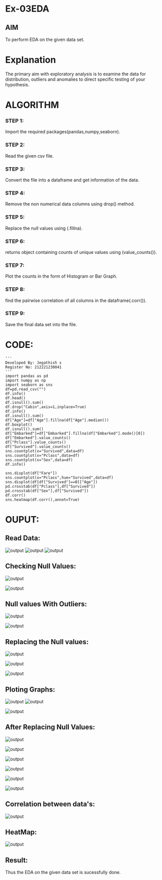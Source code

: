 # Ex-03EDA

## AIM
To perform EDA on the given data set. 

# Explanation
The primary aim with exploratory analysis is to examine the data for distribution, outliers and 
anomalies to direct specific testing of your hypothesis.
 

# ALGORITHM
### STEP 1:
Import the required packages(pandas,numpy,seaborn).
### STEP 2:
Read the given csv file.
### STEP 3:
Convert the file into a dataframe and get information of the data.
### STEP 4:
Remove the non numerical data columns using drop() method.
### STEP 5:
Replace the null values using (.fillna).
### STEP 6:
returns object containing counts of unique values using (value_counts()).
### STEP 7:
Plot the counts in the form of Histogram or Bar Graph.
### STEP 8:
find the pairwise correlation of all columns in the dataframe(.corr()).
### STEP 9:
Save the final data set into the file.


# CODE:
```
'''
Developed By: Jegathish s
Register No: 212221230041
'''
import pandas as pd
import numpy as np
import seaborn as sns
df=pd.read_csv("")
df.info()
df.head()
df.isnull().sum()
df.drop("Cabin",axis=1,inplace=True)
df.info()
df.isnull().sum()
df["Age"]=df["Age"].fillna(df["Age"].median())
df.boxplot()
df.isnull().sum()
df["Embarked"]=df["Embarked"].fillna(df["Embarked"].mode()[0])
df["Embarked"].value_counts()
df["Pclass"].value_counts()
df["Survived"].value_counts()
sns.countplot(x="Survived",data=df)
sns.countplot(x="Pclass",data=df)
sns.countplot(x="Sex",data=df)
df.info()

sns.displot(df["Fare"])
sns.countplot(x="Pclass",hue="Survived",data=df)
sns.displot(df[df["Survived"]==0]["Age"])
pd.crosstab(df["Pclass"],df["Survived"])
pd.crosstab(df["Sex"],df["Survived"])
df.corr()
sns.heatmap(df.corr(),annot=True)
```
# OUPUT:
## Read Data:
![output](o1.png)
![output](o2.png)
![output](o3.png)
## Checking Null Values:
![output](o4.png)

![output](o5.png)
## Null values With Outliers:
![output](o6.png)

![output](o7.png)
## Replacing the Null values:
![output](o8.png)

![output](o9.png)

![output](o10.png)
## Ploting Graphs:
![output](o11.png)
![output](o12.png)

![output](o13.png)
## After Replacing Null Values:
![output](o14.png)

![output](o15.png)

![output](o16.png)

![output](o17.png)

![output](o18.png)

![output](o19.png)
## Correlation between data's:
![output](o20.png)
## HeatMap:
![output](o21.png)

## Result:
Thus the EDA on the given data set is sucessfully done.